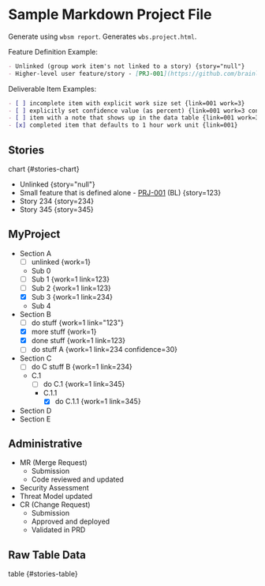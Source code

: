 # Sample Markdown Project File

Generate using `wbsm report`. Generates `wbs.project.html`.

Feature Definition Example:

```markdown
- Unlinked (group work item's not linked to a story) {story="null"}
- Higher-level user feature/story - [PRJ-001](https://github.com/brainlid/wbs_markdown/issues/1) (Initials) {story="001"}
```

Deliverable Item Examples:

```markdown
- [ ] incomplete item with explicit work size set {link=001 work=3}
- [ ] explicitly set confidence value (as percent) {link=001 work=3 confidence=20}
- [ ] item with a note that shows up in the data table {link=001 work=3 note="depends on secret project X completion"}
- [x] completed item that defaults to 1 hour work unit {link=001}
```

## Stories

chart {#stories-chart}

- Unlinked {story="null"}
- Small feature that is defined alone - [PRJ-001](https://github.com/brainlid/wbs_markdown/issues/1) (BL) {story=123}
- Story 234 {story=234}
- Story 345 {story=345}

## MyProject

- Section A
  - [ ] unlinked {work=1}
  - Sub 0
  - [ ] Sub 1 {work=1 link=123}
  - [ ] Sub 2 {work=1 link=123}
  - [x] Sub 3 {work=1 link=234}
  - Sub 4
- Section B
  - [ ] do stuff {work=1 link="123"}
  - [x] more stuff {work=1}
  - [x] done stuff {work=1 link=123}
  - [ ] do stuff A {work=1 link=234 confidence=30}
- Section C
  - [ ] do C stuff B {work=1 link=234}
  - C.1
    - [ ] do C.1 {work=1 link=345}
    - C.1.1
      - [x] do C.1.1 {work=1 link=345}
- Section D
- Section E


## Administrative

- MR (Merge Request)
  - Submission
  - Code reviewed and updated
- Security Assessment
- Threat Model updated
- CR (Change Request)
  - Submission
  - Approved and deployed
  - Validated in PRD


## Raw Table Data

table {#stories-table}
